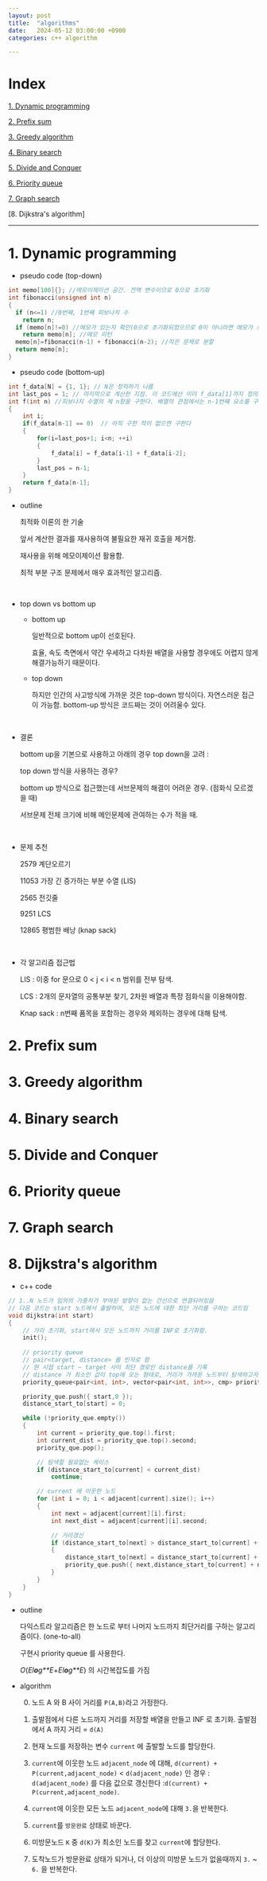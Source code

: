 ```yaml
---
layout: post
title:  "algorithms"
date:   2024-05-12 03:00:00 +0900
categories: c++ algorithm

---
```




# Index

[1. Dynamic programming](#1.-Dynamic-programming)

[2. Prefix sum](#2.-Prefix-sum)

[3. Greedy algorithm](#3.-Greedy-algorithm)

[4. Binary search](#4.-Binary-search)

[5. Divide and Conquer](#5.-Divide-and-Conquer)

[6. Priority queue](#6.-Priority-queue)

[7. Graph search](#7.-Graph-search)

[8. Dijkstra's algorithm]



---



# 1. Dynamic programming

- pseudo code (top-down)

```c++
int memo[100]{}; //메모이제이션 공간. 전역 변수이므로 0으로 초기화
int fibonacci(unsigned int n)
{
  if (n<=1) //0번째, 1번째 피보나치 수
    return n;
  if (memo[n]!=0) //메모가 있는지 확인(0으로 초기화되었으므로 0이 아니라면 메모가 쓰인 것임)
    return memo[n]; //메모 리턴
  memo[n]=fibonacci(n-1) + fibonacci(n-2); //작은 문제로 분할
  return memo[n];
}
```

- pseudo code (bottom-up)

```c++
int f_data[N] = {1, 1}; // N은 정의하기 나름
int last_pos = 1; // 마지막으로 계산한 지점. 이 코드에선 이미 f_data[1]까지 정의되어있기 때문에 1로 초기화한다.
int f(int n) //피보나치 수열의 제 n항을 구한다. 배열의 관점에서는 n-1번째 요소를 구하는 것.
{
    int i;
    if(f_data[n-1] == 0)  // 아직 구한 적이 없으면 구한다
    {
        for(i=last_pos+1; i<n; ++i)
        {
            f_data[i] = f_data[i-1] + f_data[i-2];
        }
        last_pos = n-1;
    }
    return f_data[n-1];
}
```





- outline

  최적화 이론의 한 기술

  앞서 계산한 결과를 재사용하여 불필요한 재귀 호출을 제거함.

  재사용을 위해 메모이제이션 활용함.

  최적 부분 구조 문제에서 매우 효과적인 알고리즘.

​    

- top down vs bottom up

  * bottom up

    일반적으로 bottom up이 선호된다.

    효율, 속도 측면에서 약간 우세하고 다차원 배열을 사용할 경우에도 어렵지 않게 해결가능하기 때문이다.

  * top down

    하지만 인간의 사고방식에 가까운 것은 top-down 방식이다. 자연스러운 접근이 가능함. bottom-up 방식은 코드짜는 것이 어려울수 있다.

​    

+ 결론

  bottom up을 기본으로 사용하고 아래의 경우 top down을 고려 :

  top down 방식을 사용하는 경우?

  bottom up 방식으로 접근했는데 서브문제의 해결이 어려운 경우. (점화식 모르겠을 때)

  서브문제 전체 크기에 비해 메인문제에 관여하는 수가 적을 때.

​    

* 문제 추천

  2579 계단오르기

  11053 가장 긴 증가하는 부분 수열 (LIS)

  2565 전깃줄

  9251 LCS

  12865 평범한 배낭 (knap sack)

​    

* 각 알고리즘 접근법

  LIS : 이중 for 문으로 0 < j < i < n 범위를 전부 탐색.

  LCS : 2개의 문자열의 공통부분 찾기, 2차원 배열과 특정 점화식을 이용해야함.

  Knap sack : n번째 품목을 포함하는 경우와 제외하는 경우에 대해 탐색.



# 2. Prefix sum



# 3. Greedy algorithm



# 4. Binary search



# 5. Divide and Conquer



# 6. Priority queue



# 7. Graph search



# 8. Dijkstra's algorithm

- c++ code

```c++
// 1..N 노드가 임의의 가중치가 부여된 방향이 없는 간선으로 연결되어있음
// 다음 코드는 start 노드에서 출발하여, 모든 노드에 대한 최단 거리를 구하는 코드임
void dijkstra(int start)
{
  	// 거리 초기화, start에서 모든 노드까지 거리를 INF로 초기화함.
	init();
	
    // priority queue
	// pair<target, distance> 를 인자로 함
	// 현 시점 start ~ target 사이 최단 경로인 distance를 기록
	// distance 가 최소인 값이 top에 오는 형태로, 거리가 가까운 노드부터 탐색하고자함
	priority_queue<pair<int, int>, vector<pair<int, int>>, cmp> priority_que;

	priority_que.push({ start,0 });
	distance_start_to[start] = 0;

	while (!priority_que.empty())
	{
		int current = priority_que.top().first;
		int current_dist = priority_que.top().second;
		priority_que.pop();

		// 탐색할 필요없는 케이스
		if (distance_start_to[current] < current_dist)
			continue;

		// current 에 이웃한 노드
		for (int i = 0; i < adjacent[current].size(); i++)
		{
			int next = adjacent[current][i].first;
			int next_dist = adjacent[current][i].second;

			// 거리갱신
			if (distance_start_to[next] > distance_start_to[current] + next_dist)
			{
				distance_start_to[next] = distance_start_to[current] + next_dist;
				priority_que.push({ next,distance_start_to[current] + next_dist });
			}
		}
	}
}
```



- outline

  다익스트라 알고리즘은 한 노드로 부터 나머지 노드까지 최단거리를 구하는 알고리즘이다. (one-to-all)

  구현시 priority queue 를 사용한다.

  *O*(*El**o**g**E*+*El**o**g**E*) 의 시간복잡도를 가짐



- algorithm

  0. 노드 A 와 B 사이 거리를 `P(A,B)`라고 가정한다. 

  1. 출발점에서 다른 노드까지 거리를 저장할 배열을 만들고 INF 로 초기화. 출발점에서 A 까지 거리 = `d(A)`
  2. 현재 노드를 저장하는 변수 `current` 에 출발할 노드를 할당한다.
  3. `current`에 이웃한 노드 `adjacent_node` 에 대해, `d(current) + P(current,adjacent_node)` < `d(adjacent_node)` 인 경우 : `d(adjacent_node)` 를 다음 값으로 갱신한다 :`d(current) + P(current,adjacent_node)`.
  4. `current`에 이웃한 모든 노드 `adjacent_node`에 대해 `3.`을 반복한다.
  5. `current`를 `방문완료` 상태로 바꾼다.
  6. 미방문노드  `K` 중 `d(K)`가 최소인 노드를 찾고 `current`에 할당한다.
  7. 도착노드가 방문완료 상태가 되거나, 더 이상의 미방문 노드가 없을때까지 `3.` ~ `6.` 을 반복한다.

